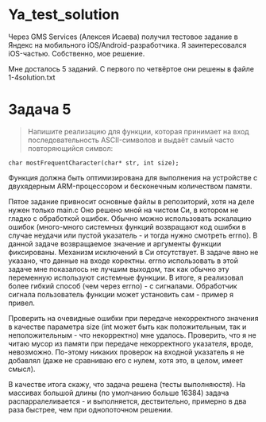 # Ya_test_solution
Через GMS Services (Алексея Исаева) получил тестовое задание в Яндекс на мобильного iOS/Android-разработчика. Я заинтересовался iOS-частью. Собственно, мое решение.

Мне досталось 5 заданий. С первого по четвёртое они решены в файле 1-4solution.txt

# Задача 5
> Напишите реализацию для функции, которая принимает на вход последовательность ASCII-символов и выдаёт самый часто повторяющийся символ:
```
char mostFrequentCharacter(char* str, int size);
```
Функция должна быть оптимизирована для выполнения на устройстве с двухядерным ARM-процессором и бесконечным количеством памяти.


Пятое задание привносит основные файлы в репозиторий, хотя на деле нужен только main.c
Оно решено мной на чистом Си, в котором не гладко с обработкой ошибок. Обычно можно использовать эскалацию ошибок (много-много системных функций возвращают код ошибки в случае неудачи или пустой указатель - и тогда нужно смотреть errno). В данной задаче возвращаемое значение и аргументы функции фиксированы. Механизм исключений в Си отсутствует. В задаче явно не указано, что данные на входе коректны. errno использовать в этой задаче мне показалось не лучшим выходом, так как обычно эту переменную используют системные функции.
В итоге, я реализовал более гибкий способ (чем через errno) - с сигналами. Обработчик сигнала пользователь функции может установить сам - пример я привел.

Проверить на очевидные ошибки при передаче некорректного значения в качестве параметра size (int может быть как положительным, так и неположительным - что некорректно) мне удалось. Проверить, что я не читаю мусор из памяти при передаче некорректного указателя, вроде, невозможно. По-этому никаких проверок на входной указатель я не добавлял (даже не сравниваю его с нулем, хотя это, в целом, имеет смысл).

В качестве итога скажу, что задача решена (тесты выполняюстя). На массивах большой длины (по умолчанию больше 16384) задача распарралеливается - и выполняется, дествительно, примерно в два раза быстрее, чем при однопоточном решении.
